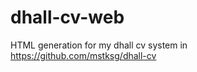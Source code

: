 dhall-cv-web
==============

HTML generation for my dhall cv system in <https://github.com/mstksg/dhall-cv>


